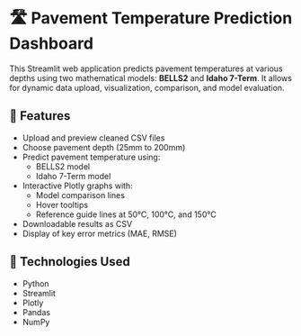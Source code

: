 # 🛣️ Pavement Temperature Prediction Dashboard

This Streamlit web application predicts pavement temperatures at various depths using two mathematical models: **BELLS2** and **Idaho 7-Term**. It allows for dynamic data upload, visualization, comparison, and model evaluation.

## 📌 Features

- Upload and preview cleaned CSV files
- Choose pavement depth (25mm to 200mm)
- Predict pavement temperature using:
  - BELLS2 model
  - Idaho 7-Term model
- Interactive Plotly graphs with:
  - Model comparison lines
  - Hover tooltips
  - Reference guide lines at 50°C, 100°C, and 150°C
- Downloadable results as CSV
- Display of key error metrics (MAE, RMSE)

## 🧪 Technologies Used

- Python
- Streamlit
- Plotly
- Pandas
- NumPy


